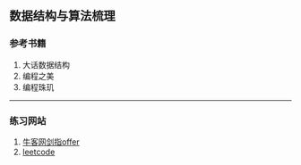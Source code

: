 ## 数据结构与算法梳理  
### 参考书籍 
1. 大话数据结构 
2. 编程之美 
3. 编程珠玑 
--- 
### 练习网站 
1. [牛客网剑指offer](https://www.nowcoder.com/ta/coding-interviews) 
2. [leetcode](https://leetcode.com/)
